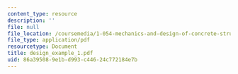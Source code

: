 ```yaml
---
content_type: resource
description: ''
file: null
file_location: /coursemedia/1-054-mechanics-and-design-of-concrete-structures-spring-2004/86a395089e1bd993c44624c772184e7b_design_example_1.pdf
file_type: application/pdf
resourcetype: Document
title: design_example_1.pdf
uid: 86a39508-9e1b-d993-c446-24c772184e7b
---
```

